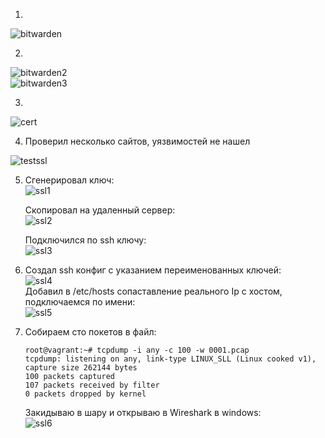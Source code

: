 1.
![bitwarden](https://user-images.githubusercontent.com/26553608/154417456-5cad85a5-61cf-48f5-bd14-ac12633a6204.JPG)  

2.

![bitwarden2](https://user-images.githubusercontent.com/26553608/154421454-09ea768f-1996-4ed8-aaca-c8bdd0ce15a7.JPG)  
![bitwarden3](https://user-images.githubusercontent.com/26553608/154421484-1f54c6cc-3ad9-499b-9688-a1156b4c3762.JPG)  

3.

![cert](https://user-images.githubusercontent.com/26553608/154549084-b20f23fa-d7f7-4f60-9f66-a79076fc9974.jpg)  

4. Проверил несколько сайтов, уязвимостей не нашел

![testssl](https://user-images.githubusercontent.com/26553608/154639172-671cbbef-113d-4691-8780-719e13f3c18f.JPG)  

5. Сгенерировал ключ:    
   ![ssl1](https://user-images.githubusercontent.com/26553608/154654601-00ee4ab7-5539-4d32-8ff8-e0f3a73be60b.JPG)  
   
   Скопировал на удаленный сервер:  
   ![ssl2](https://user-images.githubusercontent.com/26553608/154654780-186bb86c-a4c7-443f-b9c9-65854134946d.JPG)  
   
   Подключился по ssh ключу:  
   ![ssl3](https://user-images.githubusercontent.com/26553608/154655000-314151c0-1320-4965-91f7-31e9f059ddc9.JPG)  
   
 6. Создал ssh конфиг с указанием переименованных ключей:  
    ![ssl4](https://user-images.githubusercontent.com/26553608/154684255-b64cfa3d-1ce4-4298-9b45-fe7a03ca2995.JPG)  
    Добавил в /etc/hosts сопаставление реального Ip с хостом, подключаемся по имени:  
    ![ssl5](https://user-images.githubusercontent.com/26553608/154684577-a1e441ba-715d-4804-bb6a-f2931956e408.JPG)  
    
  7. Собираем сто покетов в файл:
     ```
     root@vagrant:~# tcpdump -i any -c 100 -w 0001.pcap
     tcpdump: listening on any, link-type LINUX_SLL (Linux cooked v1), capture size 262144 bytes
     100 packets captured
     107 packets received by filter
     0 packets dropped by kernel
     ```
     Закидываю в шару и открываю в Wireshark в windows:  
     ![ssl6](https://user-images.githubusercontent.com/26553608/154690345-cbe90331-ba1c-44a5-aa2f-270e6fe8be49.JPG)



   
   


   







